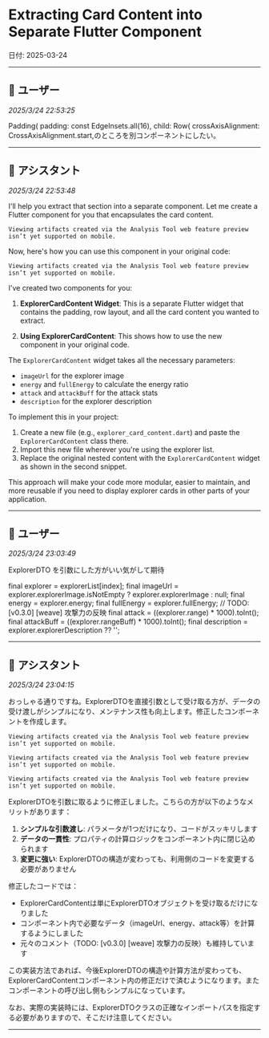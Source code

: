 # Extracting Card Content into Separate Flutter Component

日付: 2025-03-24

---

## 👤 ユーザー
*2025/3/24 22:53:25*

Padding(                             padding: const EdgeInsets.all(16),                             child: Row(                               crossAxisAlignment: CrossAxisAlignment.start,のところを別コンポーネントにしたい。

---

## 🤖 アシスタント
*2025/3/24 22:53:48*

I'll help you extract that section into a separate component. Let me create a Flutter component for you that encapsulates the card content.
```
Viewing artifacts created via the Analysis Tool web feature preview isn’t yet supported on mobile.
```



Now, here's how you can use this component in your original code:
```
Viewing artifacts created via the Analysis Tool web feature preview isn’t yet supported on mobile.
```



I've created two components for you:

1. **ExplorerCardContent Widget**: This is a separate Flutter widget that contains the padding, row layout, and all the card content you wanted to extract.

2. **Using ExplorerCardContent**: This shows how to use the new component in your original code.

The `ExplorerCardContent` widget takes all the necessary parameters:
- `imageUrl` for the explorer image
- `energy` and `fullEnergy` to calculate the energy ratio
- `attack` and `attackBuff` for the attack stats
- `description` for the explorer description

To implement this in your project:

1. Create a new file (e.g., `explorer_card_content.dart`) and paste the `ExplorerCardContent` class there.
2. Import this new file wherever you're using the explorer list.
3. Replace the original nested content with the `ExplorerCardContent` widget as shown in the second snippet.

This approach will make your code more modular, easier to maintain, and more reusable if you need to display explorer cards in other parts of your application.

---

## 👤 ユーザー
*2025/3/24 23:03:49*

ExplorerDTO  を引数にした方がいい気がして期待

final explorer = explorerList[index];
                    final imageUrl =
                        explorer.explorerImage.isNotEmpty
                            ? explorer.explorerImage
                            : null;
                    final energy = explorer.energy;
                    final fullEnergy = explorer.fullEnergy;
                    // TODO: [v0.3.0] [weave] 攻撃力の反映
                    final attack = ((explorer.range) * 1000).toInt();
                    final attackBuff = ((explorer.rangeBuff) * 1000).toInt();
                    final description = explorer.explorerDescription ?? '';

---

## 🤖 アシスタント
*2025/3/24 23:04:15*

おっしゃる通りですね。ExplorerDTOを直接引数として受け取る方が、データの受け渡しがシンプルになり、メンテナンス性も向上します。修正したコンポーネントを作成します。
```
Viewing artifacts created via the Analysis Tool web feature preview isn’t yet supported on mobile.
```


```
Viewing artifacts created via the Analysis Tool web feature preview isn’t yet supported on mobile.
```


```
Viewing artifacts created via the Analysis Tool web feature preview isn’t yet supported on mobile.
```



ExplorerDTOを引数に取るように修正しました。こちらの方が以下のようなメリットがあります：

1. **シンプルな引数渡し**: パラメータが1つだけになり、コードがスッキリします
2. **データの一貫性**: プロパティの計算ロジックをコンポーネント内に閉じ込められます
3. **変更に強い**: ExplorerDTOの構造が変わっても、利用側のコードを変更する必要がありません

修正したコードでは：

- ExplorerCardContentは単にExplorerDTOオブジェクトを受け取るだけになりました
- コンポーネント内で必要なデータ（imageUrl、energy、attack等）を計算するようにしました
- 元々のコメント（TODO: [v0.3.0] [weave] 攻撃力の反映）も維持しています

この実装方法であれば、今後ExplorerDTOの構造や計算方法が変わっても、ExplorerCardContentコンポーネント内の修正だけで済むようになります。またコンポーネントの呼び出し側もシンプルになっています。

なお、実際の実装時には、ExplorerDTOクラスの正確なインポートパスを指定する必要がありますので、そこだけ注意してください。

---
